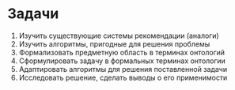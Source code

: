 # Задачи
1) Изучить существующие системы рекомендации (аналоги)
2) Изучить алгоритмы, пригодные для решения проблемы
3) Формализовать предметную область в терминах онтологий
4) Сформулировать задачу в формальных терминах онтологии
5) Адаптировать алгоритмы для решения поставленной задачи
6) Исследовать решение, сделать выводы о его применимости